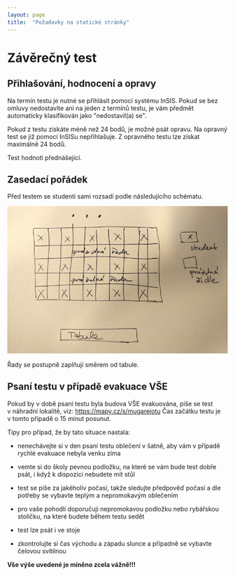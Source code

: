 ```yaml
---
layout: page
title:  "Požadavky na statické stránky"
---
```


# Závěrečný test

## Přihlašování, hodnocení a opravy

Na termín testu je nutné se přihlásit pomocí systému InSIS. Pokud se
bez omluvy nedostavíte ani na jeden z termínů testu, je vám předmět
automaticky klasifikován jako "nedostavil(a) se".

Pokud z testu získáte méně než 24 bodů, je možné psát opravu. Na
opravný test se již pomocí InSISu nepřihlašuje. Z opravného testu lze
získat maximálně 24 bodů.

Test hodnotí přednášející.

## Zasedací pořádek

Před testem se studenti sami rozsadí podle následujícího schématu.

![Zasedací pořádek](../../images/seating-layout.jpg)

Řady se postupně zaplňují směrem od tabule.

## Psaní testu v případě evakuace VŠE

Pokud by v době psaní testu byla budova VŠE evakuována, píše se test
v náhradní lokalitě, viz: https://mapy.cz/s/mugarejotu Čas začátku
testu je v tomto případě o 15 minut posunut.

Tipy pro případ, že by tato situace nastala:

* nenechávejte si v den psaní testu oblečení v šatně, aby vám
  v případě rychlé evakuace nebyla venku zima

* vemte si do školy pevnou podložku, na které se vám bude test dobře
  psát, i když k dispozici nebudete mít stůl

* test se píše za jakéholiv počasí, takže sledujte předpověď počasí a
  dle potřeby se vybavte teplým a nepromokavým oblečením

* pro vaše pohodlí doporučuji nepromokavou podložku nebo rybářskou
  stoličku, na které budete během testu sedět

* test lze psát i ve stoje

* zkontrolujte si čas východu a západu slunce a případně se vybavte
  čelovou svítilnou

**Vše výše uvedené je míněno zcela vážně!!!**

